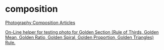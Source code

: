 # composition

[Photography Composition Articles](http://photoinf.com/)

[On-Line helper for testing photo for Golden Section (Rule of Thirds, Golden Mean, Golden Ratio, Golden Spiral, Golden Proportion, Golden Triangles) Rule.](http://photoinf.com/Golden_Mean/photo-adjuster.html)